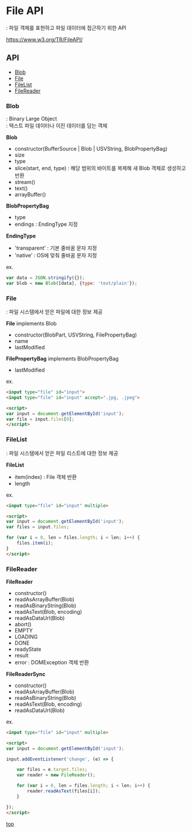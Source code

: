 # File API
: 파일 객체를 표현하고 파일 데이터에 접근하기 위한 API  


https://www.w3.org/TR/FileAPI/


## API  

- [Blob](#blob)
- [File](#file)
- [FileList](#filelist)
- [FileReader](#filereader)



### Blob
: Binary Large Object   
: 텍스트 파일 데이터나 이진 데이터를 담는 객체  


**Blob**
- constructor(BufferSource | Blob | USVString, BlobPropertyBag)
- size
- type
- slice(start, end, type) : 해당 범위의 바이트를 복제해 새   Blob 객체로 생성하고 반환
- stream()
- text()
- arrayBuffer()


**BlobPropertyBag**
- type
- endings : EndingType 지정


**EndingType**
- 'transparent' : 기본 줄바꿈 문자 지정   
- 'native' : OS에 맞춰 줄바꿈 문자 지정   


ex.
```js
var data = JSON.stringify({});
var blob = new Blob([data], {type: 'text/plain'});
```



### File
: 파일 시스템에서 얻은 파일에 대한 정보 제공    


**File** implements Blob  
- constructor(BlobPart, USVString, FilePropertyBag)
- name
- lastModified


**FilePropertyBag** implements BlobPropertyBag  
- lastModified


ex.
```html
<input type="file" id="input">
<input type="file" id="input" accept=".jpg, .jpeg">

<script>
var input = document.getElementById('input');
var file = input.files[0];
</script>
```



### FileList
: 파일 시스템에서 얻은 파일 리스트에 대한 정보 제공


**FileList**
- item(index) : File 객체 반환
- length


ex.
```html
<input type="file" id="input" multiple>

<script>
var input = document.getElementById('input');
var files = input.files;

for (var i = 0, len = files.length; i < len; i++) {
    files.item(i);
}
</script>
```



### FileReader


**FileReader**
- constructor()
- readAsArrayBuffer(Blob)
- readAsBinaryString(Blob)
- readAsText(Blob, encoding)
- readAsDataUrl(Blob)
- abort()
- EMPTY
- LOADING
- DONE
- readyState
- result
- error : DOMException 객체 반환


**FileReaderSync**
- constructor()
- readAsArrayBuffer(Blob)
- readAsBinaryString(Blob)
- readAsText(Blob, encoding)
- readAsDataUrl(Blob)


ex.
```html
<input type="file" id="input" multiple>

<script>
var input = document.getElementById('input');

input.addEventListener('change', (e) => {

    var files = e.target.files;
    var reader = new FileReader();

    for (var i = 0, len = files.length; i < len; i++) {
        reader.readAsText(files[i]);
    }

});
</script>
```



[top](#)

